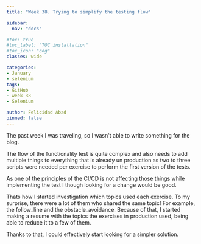 ```yaml
---
title: "Week 38. Trying to simplify the testing flow"

sidebar:
  nav: "docs"

#toc: true
#toc_label: "TOC installation"
#toc_icon: "cog"
classes: wide

categories:
- January
- selenium
tags:
- GitHub
- week 38
- Selenium

author: Felicidad Abad
pinned: false
---
```


The past week I was traveling, so I wasn't able to write something for the blog.

The flow of the functionality test is quite complex and also needs to add multiple things to everything that is already un production as two to three scripts were needed per exercise to perform the first version of the tests.

As one of the principles of the CI/CD is not affecting those things while implementing the test I though looking for a change would be good.

Thats how I started investigation which topics used each exercise. To my surprise, there were a lot of them who shared the same topic! For example, the follow_line and the obstacle_avoidance. Because of that, I started making a resume with the topics the exercises in production used, being able to reduce it to a few of them.

Thanks to that, I could effectively start looking for a simpler solution.
